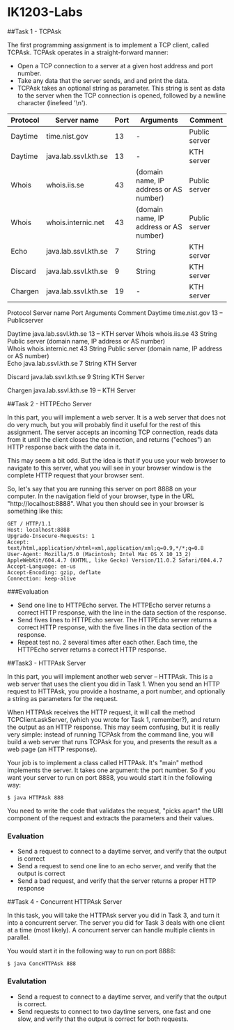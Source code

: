 # IK1203-Labs

##Task 1 - TCPAsk

The first programming assignment is to implement a TCP client, called TCPAsk. TCPAsk operates in a straight-forward manner:

- Open a TCP connection to a server at a given host address and port number.
- Take any data that the server sends, and and print the data.
- TCPAsk takes an optional string as parameter. This string is sent as data to the server when the TCP connection is opened, followed by a newline character (linefeed '\n').

| Protocol  | Server name	 | Port  | Arguments | Comment |
| ------------- | ------------- | ------------- | ------------- | ------------- |
| Daytime  | time.nist.gov  | 13 | -  | Public server |
| Daytime  | java.lab.ssvl.kth.se  | 13  | -  | KTH server |
| Whois  | whois.iis.se  | 43  | (domain name, IP address or AS number) | Public server |
| Whois  | whois.internic.net  | 43  | (domain name, IP address or AS number)  | Public server |
| Echo  | java.lab.ssvl.kth.se  | 7  | String  | KTH server |
| Discard | java.lab.ssvl.kth.se  | 9  | String  | KTH server |
| Chargen | java.lab.ssvl.kth.se  | 19  | -  | KTH server |

Protocol	Server name	        Port	Arguments	Comment
Daytime	   time.nist.gov	    13	       –	    Publicserver

Daytime	   java.lab.ssvl.kth.se	13	       –	    KTH server
Whois	    whois.iis.se	    43	    String      Public server
                                    (domain name, 
                                    IP address or 
                                    AS number) 	
Whois	  whois.internic.net	43	String          Public server
                                    (domain name, 
                                    IP address or 
                                    AS number)	
Echo	 java.lab.ssvl.kth.se	7	String	        KTH Server 

Discard	 java.lab.ssvl.kth.se	9	String	        KTH Server

Chargen	 java.lab.ssvl.kth.se	19	  –	            KTH Server

##Task 2 - HTTPEcho Server

In this part, you will implement a web server. It is a web server that does not do very much, but you will probably find it useful for the rest of this assignment. The server accepts an incoming TCP connection, reads data from it until the client closes the connection, and returns ("echoes") an HTTP response back with the data in it. 

This may seem a bit odd. But the idea is that if you use your web browser to navigate to this server, what you will see in your browser window is the complete HTTP request that your browser sent.

So, let's say that you are running this server on port 8888 on your computer. In the navigation field of your browser, type in the URL "http://localhost:8888". What you then should see in your browser is something like this:

```
GET / HTTP/1.1
Host: localhost:8888
Upgrade-Insecure-Requests: 1
Accept: text/html,application/xhtml+xml,application/xml;q=0.9,*/*;q=0.8
User-Agent: Mozilla/5.0 (Macintosh; Intel Mac OS X 10_13_2) AppleWebKit/604.4.7 (KHTML, like Gecko) Version/11.0.2 Safari/604.4.7
Accept-Language: en-us
Accept-Encoding: gzip, deflate
Connection: keep-alive
```

###Evaluation
- Send one line to HTTPEcho server. The HTTPEcho server returns a correct HTTP response, with the line in the data section of the response.
- Send fives lines to HTTPEcho server. The HTTPEcho server returns a correct HTTP response, with the five lines in the data section of the response.
- Repeat test no. 2 several times after each other. Each time, the HTTPEcho server returns a correct HTTP response.

##Task3 - HTTPAsk Server

In this part, you will implement another web server – HTTPAsk. This is a web server that uses the client you did in Task 1. When you send an HTTP request to HTTPAsk, you provide a hostname, a port number, and optionally a string as parameters for the request.

When HTTPAsk receives the HTTP request, it will call the method TCPClient.askServer, (which you wrote for Task 1, remember?), and return the output as an HTTP response. This may seem confusing, but it is really very simple: instead of running TCPAsk from the command line, you will build a web server that runs TCPAsk for you, and presents the result as a web page (an HTTP response).

Your job is to implement a class called HTTPAsk. It's "main" method implements the server. It takes one argument: the port number. So if you want your server to run on port 8888, you would start it in the following way:

```
$ java HTTPAsk 888

```
You need to write the code that validates the request, "picks apart" the URI component of the request and extracts the parameters and their values.

### Evaluation

- Send a request to connect to a daytime server, and verify that the output is correct
- Send a request to send one line to an echo server, and verify that the output is correct
- Send a bad request, and verify that the server returns a proper HTTP response

##Task 4 - Concurrent HTTPAsk Server

In this task, you will take the HTTPAsk server you did in Task 3, and turn it into a concurrent server. The server you did for Task 3 deals with one client at a time (most likely). A concurrent server can handle multiple clients in parallel.

You would start it in the following way to run on port 8888:

```
$ java ConcHTTPAsk 888

```

### Evalutation

- Send a request to connect to a daytime server, and verify that the output is correct.
- Send requests to connect to two daytime servers, one fast and one slow, and verify that the output is correct for both requests.